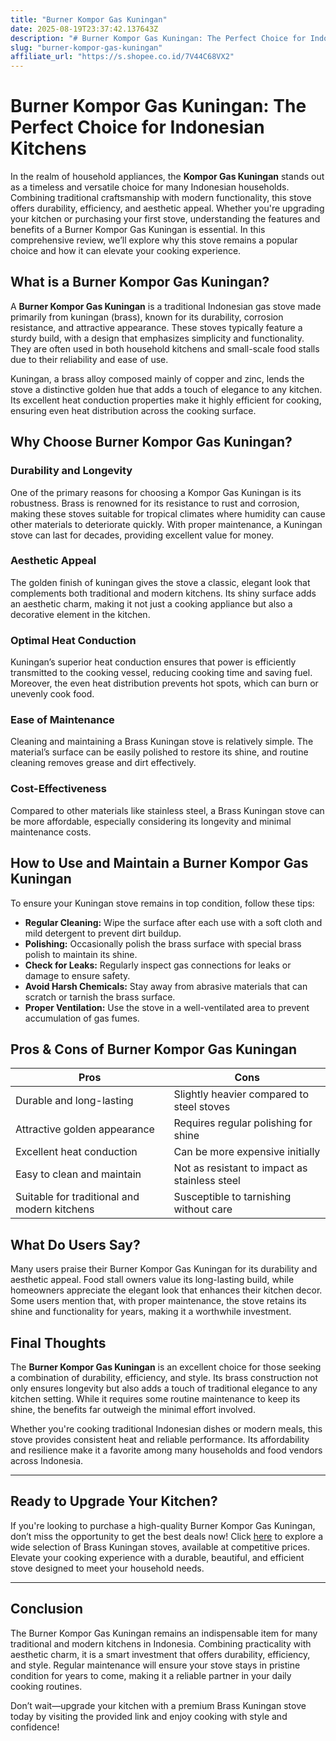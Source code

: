 ```yaml
---
title: "Burner Kompor Gas Kuningan"
date: 2025-08-19T23:37:42.137643Z
description: "# Burner Kompor Gas Kuningan: The Perfect Choice for Indonesian Kitchens..."
slug: "burner-kompor-gas-kuningan"
affiliate_url: "https://s.shopee.co.id/7V44C68VX2"
---
```

# Burner Kompor Gas Kuningan: The Perfect Choice for Indonesian Kitchens

In the realm of household appliances, the **Kompor Gas Kuningan** stands out as a timeless and versatile choice for many Indonesian households. Combining traditional craftsmanship with modern functionality, this stove offers durability, efficiency, and aesthetic appeal. Whether you're upgrading your kitchen or purchasing your first stove, understanding the features and benefits of a Burner Kompor Gas Kuningan is essential. In this comprehensive review, we’ll explore why this stove remains a popular choice and how it can elevate your cooking experience.

## What is a Burner Kompor Gas Kuningan?

A **Burner Kompor Gas Kuningan** is a traditional Indonesian gas stove made primarily from kuningan (brass), known for its durability, corrosion resistance, and attractive appearance. These stoves typically feature a sturdy build, with a design that emphasizes simplicity and functionality. They are often used in both household kitchens and small-scale food stalls due to their reliability and ease of use.

Kuningan, a brass alloy composed mainly of copper and zinc, lends the stove a distinctive golden hue that adds a touch of elegance to any kitchen. Its excellent heat conduction properties make it highly efficient for cooking, ensuring even heat distribution across the cooking surface.

## Why Choose Burner Kompor Gas Kuningan?

### Durability and Longevity
One of the primary reasons for choosing a Kompor Gas Kuningan is its robustness. Brass is renowned for its resistance to rust and corrosion, making these stoves suitable for tropical climates where humidity can cause other materials to deteriorate quickly. With proper maintenance, a Kuningan stove can last for decades, providing excellent value for money.

### Aesthetic Appeal
The golden finish of kuningan gives the stove a classic, elegant look that complements both traditional and modern kitchens. Its shiny surface adds an aesthetic charm, making it not just a cooking appliance but also a decorative element in the kitchen.

### Optimal Heat Conduction
Kuningan’s superior heat conduction ensures that power is efficiently transmitted to the cooking vessel, reducing cooking time and saving fuel. Moreover, the even heat distribution prevents hot spots, which can burn or unevenly cook food.

### Ease of Maintenance
Cleaning and maintaining a Brass Kuningan stove is relatively simple. The material’s surface can be easily polished to restore its shine, and routine cleaning removes grease and dirt effectively.

### Cost-Effectiveness
Compared to other materials like stainless steel, a Brass Kuningan stove can be more affordable, especially considering its longevity and minimal maintenance costs.

## How to Use and Maintain a Burner Kompor Gas Kuningan

To ensure your Kuningan stove remains in top condition, follow these tips:
- **Regular Cleaning:** Wipe the surface after each use with a soft cloth and mild detergent to prevent dirt buildup.
- **Polishing:** Occasionally polish the brass surface with special brass polish to maintain its shine.
- **Check for Leaks:** Regularly inspect gas connections for leaks or damage to ensure safety.
- **Avoid Harsh Chemicals:** Stay away from abrasive materials that can scratch or tarnish the brass surface.
- **Proper Ventilation:** Use the stove in a well-ventilated area to prevent accumulation of gas fumes.

## Pros & Cons of Burner Kompor Gas Kuningan

| **Pros**                                         | **Cons**                                     |
|--------------------------------------------------|----------------------------------------------|
| Durable and long-lasting                        | Slightly heavier compared to steel stoves |
| Attractive golden appearance                     | Requires regular polishing for shine     |
| Excellent heat conduction                        | Can be more expensive initially           |
| Easy to clean and maintain                      | Not as resistant to impact as stainless steel |
| Suitable for traditional and modern kitchens   | Susceptible to tarnishing without care  |

## What Do Users Say?

Many users praise their Burner Kompor Gas Kuningan for its durability and aesthetic appeal. Food stall owners value its long-lasting build, while homeowners appreciate the elegant look that enhances their kitchen decor. Some users mention that, with proper maintenance, the stove retains its shine and functionality for years, making it a worthwhile investment.

## Final Thoughts

The **Burner Kompor Gas Kuningan** is an excellent choice for those seeking a combination of durability, efficiency, and style. Its brass construction not only ensures longevity but also adds a touch of traditional elegance to any kitchen setting. While it requires some routine maintenance to keep its shine, the benefits far outweigh the minimal effort involved.

Whether you're cooking traditional Indonesian dishes or modern meals, this stove provides consistent heat and reliable performance. Its affordability and resilience make it a favorite among many households and food vendors across Indonesia.

---

## Ready to Upgrade Your Kitchen?

If you're looking to purchase a high-quality Burner Kompor Gas Kuningan, don’t miss the opportunity to get the best deals now! Click [here](https://s.shopee.co.id/7V44C68VX2) to explore a wide selection of Brass Kuningan stoves, available at competitive prices. Elevate your cooking experience with a durable, beautiful, and efficient stove designed to meet your household needs.

---

## Conclusion

The Burner Kompor Gas Kuningan remains an indispensable item for many traditional and modern kitchens in Indonesia. Combining practicality with aesthetic charm, it is a smart investment that offers durability, efficiency, and style. Regular maintenance will ensure your stove stays in pristine condition for years to come, making it a reliable partner in your daily cooking routines.

Don’t wait—upgrade your kitchen with a premium Brass Kuningan stove today by visiting the provided link and enjoy cooking with style and confidence!